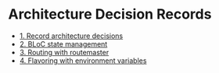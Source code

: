 # Architecture Decision Records

* [1. Record architecture decisions](0001-record-architecture-decisions.md)
* [2. BLoC state management](0002-bloc-state-management.md)
* [3. Routing with routemaster](0003-routing-with-routemaster.md)
* [4. Flavoring with environment variables](0004-flavoring-with-environment-variables.md)

